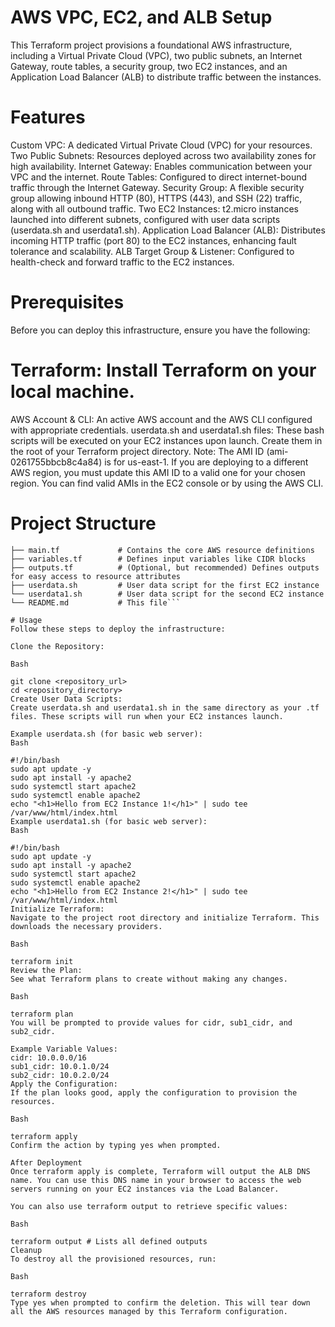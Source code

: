# AWS VPC, EC2, and ALB Setup
This Terraform project provisions a foundational AWS infrastructure, including a Virtual Private Cloud (VPC), two public subnets, an Internet Gateway, route tables, a security group, two EC2 instances, and an Application Load Balancer (ALB) to distribute traffic between the instances.

# Features
Custom VPC: A dedicated Virtual Private Cloud (VPC) for your resources.
Two Public Subnets: Resources deployed across two availability zones for high availability.
Internet Gateway: Enables communication between your VPC and the internet.
Route Tables: Configured to direct internet-bound traffic through the Internet Gateway.
Security Group: A flexible security group allowing inbound HTTP (80), HTTPS (443), and SSH (22) traffic, along with all outbound traffic.
Two EC2 Instances: t2.micro instances launched into different subnets, configured with user data scripts (userdata.sh and userdata1.sh).
Application Load Balancer (ALB): Distributes incoming HTTP traffic (port 80) to the EC2 instances, enhancing fault tolerance and scalability.
ALB Target Group & Listener: Configured to health-check and forward traffic to the EC2 instances.
# Prerequisites
Before you can deploy this infrastructure, ensure you have the following:

# Terraform: Install Terraform on your local machine.
AWS Account & CLI: An active AWS account and the AWS CLI configured with appropriate credentials.
userdata.sh and userdata1.sh files: These bash scripts will be executed on your EC2 instances upon launch. Create them in the root of your Terraform project directory.
Note: The AMI ID (ami-0261755bbcb8c4a84) is for us-east-1. If you are deploying to a different AWS region, you must update this AMI ID to a valid one for your chosen region. You can find valid AMIs in the EC2 console or by using the AWS CLI.
# Project Structure

```.
├── main.tf             # Contains the core AWS resource definitions
├── variables.tf        # Defines input variables like CIDR blocks
├── outputs.tf          # (Optional, but recommended) Defines outputs for easy access to resource attributes
├── userdata.sh         # User data script for the first EC2 instance
└── userdata1.sh        # User data script for the second EC2 instance
└── README.md           # This file```

# Usage
Follow these steps to deploy the infrastructure:

Clone the Repository:

Bash

git clone <repository_url>
cd <repository_directory>
Create User Data Scripts:
Create userdata.sh and userdata1.sh in the same directory as your .tf files. These scripts will run when your EC2 instances launch.

Example userdata.sh (for basic web server):
Bash

#!/bin/bash
sudo apt update -y
sudo apt install -y apache2
sudo systemctl start apache2
sudo systemctl enable apache2
echo "<h1>Hello from EC2 Instance 1!</h1>" | sudo tee /var/www/html/index.html
Example userdata1.sh (for basic web server):
Bash

#!/bin/bash
sudo apt update -y
sudo apt install -y apache2
sudo systemctl start apache2
sudo systemctl enable apache2
echo "<h1>Hello from EC2 Instance 2!</h1>" | sudo tee /var/www/html/index.html
Initialize Terraform:
Navigate to the project root directory and initialize Terraform. This downloads the necessary providers.

Bash

terraform init
Review the Plan:
See what Terraform plans to create without making any changes.

Bash

terraform plan
You will be prompted to provide values for cidr, sub1_cidr, and sub2_cidr.

Example Variable Values:
cidr: 10.0.0.0/16
sub1_cidr: 10.0.1.0/24
sub2_cidr: 10.0.2.0/24
Apply the Configuration:
If the plan looks good, apply the configuration to provision the resources.

Bash

terraform apply
Confirm the action by typing yes when prompted.

After Deployment
Once terraform apply is complete, Terraform will output the ALB DNS name. You can use this DNS name in your browser to access the web servers running on your EC2 instances via the Load Balancer.

You can also use terraform output to retrieve specific values:

Bash

terraform output # Lists all defined outputs
Cleanup
To destroy all the provisioned resources, run:

Bash

terraform destroy
Type yes when prompted to confirm the deletion. This will tear down all the AWS resources managed by this Terraform configuration.
